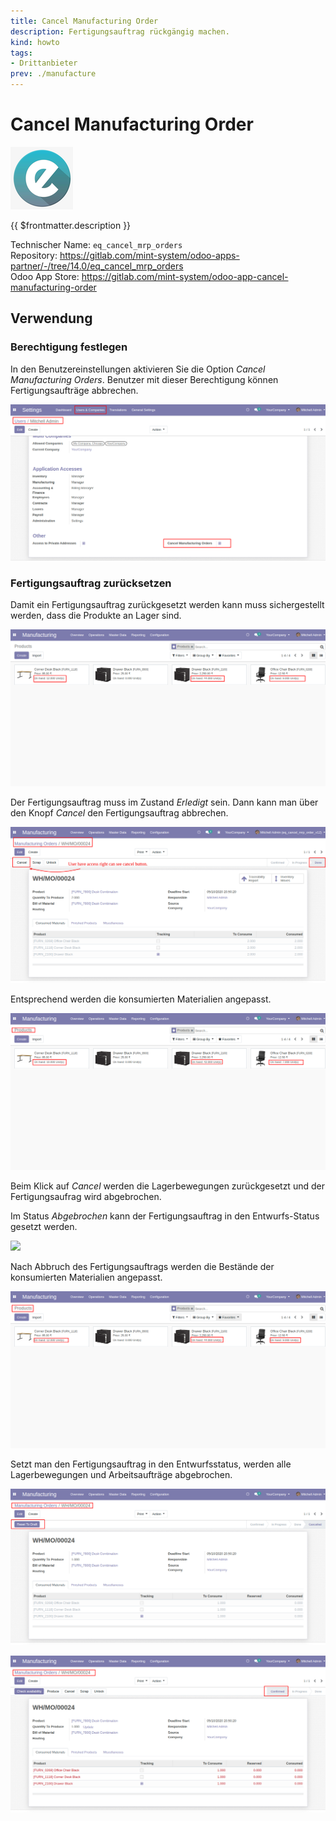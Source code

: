 ```yaml
---
title: Cancel Manufacturing Order
description: Fertigungsauftrag rückgängig machen.
kind: howto
tags:
- Drittanbieter
prev: ./manufacture
---
```

# Cancel Manufacturing Order
![](attachments/icons_odoo_eq.png)

{{ $frontmatter.description }}

Technischer Name: `eq_cancel_mrp_orders`\
Repository: <https://gitlab.com/mint-system/odoo-apps-partner/-/tree/14.0/eq_cancel_mrp_orders>\
Odoo App Store: <https://gitlab.com/mint-system/odoo-app-cancel-manufacturing-order>

## Verwendung

### Berechtigung festlegen

In den Benutzereinstellungen aktivieren Sie die Option *Cancel Manufacturing Orders*. Benutzer mit dieser Berechtigung können Fertigungsaufträge abbrechen.

![](attachments/Odoo%20App%20Fertigung%20Fertigungsauftrag%20Abbrechen%20Berechtigung.png)

### Fertigungsauftrag zurücksetzen

Damit ein Fertigungsauftrag zurückgesetzt werden kann muss sichergestellt werden, dass die Produkte an Lager sind.

![](attachments/Odoo%20App%20Fertigung%20Fertigungsauftrag%20Abbrechen%20Menge.png)

Der Fertigungsauftrag muss im Zustand *Erledigt* sein. Dann kann man über den Knopf *Cancel* den Fertigungsauftrag abbrechen.

![](attachments/Odoo%20App%20Fertigung%20Fertigungsauftrag%20Abbrechen%20Knopf.png)

 Entsprechend werden die konsumierten Materialien angepasst.

![](attachments/Odoo%20App%20Fertigung%20Fertigungsauftrag%20Abbrechen%20Menge%20aktuaisiert.png)

Beim Klick auf *Cancel* werden die Lagerbewegungen zurückgesetzt und der Fertigungsaufrag wird abgebrochen.

Im Status *Abgebrochen* kann der Fertigungsauftrag in den Entwurfs-Status gesetzt werden.

![](attachments/Odoo%20App%20Fertigung%20Fertigungsauftrag%20Abbrechen%20Zurücksetzen.png)

Nach Abbruch des Fertigungsauftrags werden die Bestände der konsumierten Materialien angepasst.

![](attachments/Fertigung%20Fertigungsauftrag%20Abbrechen%20Menge%20konsumiert.png)

Setzt man den Fertigungsauftrag in den Entwurfsstatus, werden alle Lagerbewegungen und Arbeitsaufträge abgebrochen.

![](attachments/Odoo%20App%20Fertigung%20Fertigungsauftrag%20Abbrechen%20Entwurf%20erstellen.png)

![](attachments/Odoo%20App%20Fertigung%20Fertigungsauftrag%20Abbrechen%20Bereit.png)